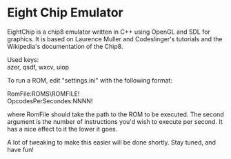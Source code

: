 Eight Chip Emulator
=========

EightChip is a chip8 emulator written in C++ using OpenGL and SDL for graphics. It is based on Laurence Muller and Codeslinger's tutorials and the Wikipedia's documentation of the Chip8.

Used keys: <br>
azer, qsdf, wxcv, uiop

To run a ROM, edit "settings.ini" with the following format:<br>

RomFile:ROMS\ROMFILE!<br>
OpcodesPerSecondes:NNNN!<br>

where RomFile should take the path to the ROM to be executed. The second argument is the number of instructions you'd wish to execute per second. It has a nice effect to it the lower it goes.


A lot of tweaking to make this easier will be done shortly. 
Stay tuned, and have fun!
